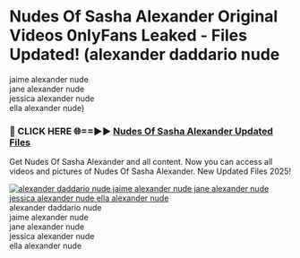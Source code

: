 # Nudes Of Sasha Alexander Original Videos 0nlyFans Leaked - Files Updated! (alexander daddario nude<br>
jaime alexander nude<br>
jane alexander nude<br>
jessica alexander nude<br>
ella alexander nude)

<h3>🔴 CLICK HERE 🌐==►► <a href="https://tinyurl.com/2p9ay9w9" rel="nofollow">Nudes Of Sasha Alexander Updated Files</a></h3>

Get Nudes Of Sasha Alexander and all content. Now you can access all videos and pictures of Nudes Of Sasha Alexander. New Updated Files 2025!

[![alexander daddario nude<br>
jaime alexander nude<br>
jane alexander nude<br>
jessica alexander nude<br>
ella alexander nude](https://i.imgur.com/KQgVmj3.gif)](https://tinyurl.com/2p9ay9w9)
alexander daddario nude<br>
jaime alexander nude<br>
jane alexander nude<br>
jessica alexander nude<br>
ella alexander nude